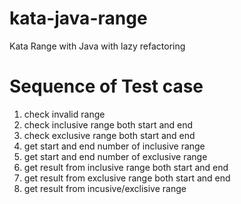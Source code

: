 kata-java-range
===============

Kata Range with Java with lazy refactoring

# Sequence of Test case
1. check invalid range
2. check inclusive range both start and end
3. check exclusive range both start and end
4. get start and end number of inclusive range
5. get start and end number of exclusive range
7. get result from inclusive range both start and end
8. get result from exclusive range both start and end
9. get result from incusive/exclisive range

